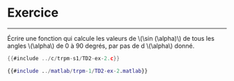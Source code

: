 # Exercice
------------

Écrire une fonction qui calcule les valeurs de \\(\sin (\alpha)\\) de tous les angles \\(\alpha\\) de 0 à 90 degrés, par pas de d \\(\alpha\\) donné.

<div class="tabbed-blocks">


```c
{{#include ../c/trpm-s1/TD2-ex-2.c}}
```

```matlab
{{#include ../matlab/trpm-1/TD2-ex-2.matlab}}
```
</div>
